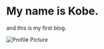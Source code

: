 # My name is Kobe. 

and this is my first blog.

![Profile Picture](https://Kobe-Smith-350.github.io/KobeSmith350/images/Profile.JPG)
